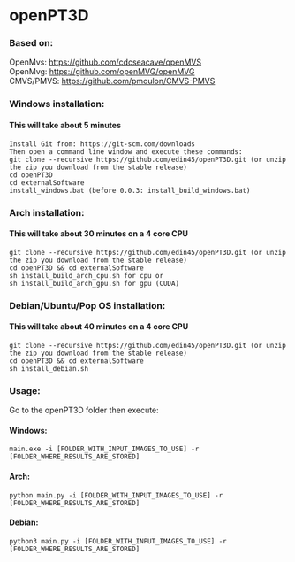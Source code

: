 # openPT3D

### Based on:
  OpenMvs: https://github.com/cdcseacave/openMVS   
  OpenMvg: https://github.com/openMVG/openMVG   
  CMVS/PMVS: https://github.com/pmoulon/CMVS-PMVS   

### Windows installation:
#### This will take about 5 minutes
```
Install Git from: https://git-scm.com/downloads  
Then open a command line window and execute these commands:  
git clone --recursive https://github.com/edin45/openPT3D.git (or unzip the zip you download from the stable release)
cd openPT3D
cd externalSoftware
install_windows.bat (before 0.0.3: install_build_windows.bat)
```

### Arch installation:
#### This will take about 30 minutes on a 4 core CPU
```
git clone --recursive https://github.com/edin45/openPT3D.git (or unzip the zip you download from the stable release)
cd openPT3D && cd externalSoftware
sh install_build_arch_cpu.sh for cpu or
sh install_build_arch_gpu.sh for gpu (CUDA)
```

### Debian/Ubuntu/Pop OS installation:  
#### This will take about 40 minutes on a 4 core CPU
```
git clone --recursive https://github.com/edin45/openPT3D.git (or unzip the zip you download from the stable release)
cd openPT3D && cd externalSoftware
sh install_debian.sh
```

### Usage:  
  
Go to the openPT3D folder then execute:  

#### Windows:
```
main.exe -i [FOLDER_WITH_INPUT_IMAGES_TO_USE] -r [FOLDER_WHERE_RESULTS_ARE_STORED]  
```

#### Arch:  
```
python main.py -i [FOLDER_WITH_INPUT_IMAGES_TO_USE] -r [FOLDER_WHERE_RESULTS_ARE_STORED]  
```

#### Debian:
```
python3 main.py -i [FOLDER_WITH_INPUT_IMAGES_TO_USE] -r [FOLDER_WHERE_RESULTS_ARE_STORED]
```
